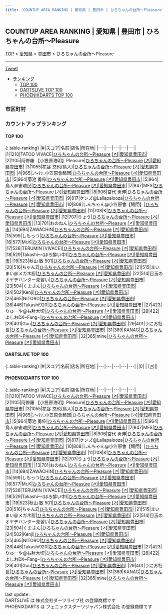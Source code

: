 ```yaml
---
title: 'COUNTUP AREA RANKING | 愛知県 | 豊田市 | ひろちゃんの台所～Pleasure'
---
```

## COUNTUP AREA RANKING | 愛知県 | 豊田市 | ひろちゃんの台所～Pleasure

[TOP](/darts/rank/) > [愛知県](/darts/rank/愛知県/) > [豊田市](/darts/rank/愛知県/豊田市/) > ひろちゃんの台所～Pleasure

___

<a href="https://twitter.com/share?ref_src=twsrc%5Etfw" data-text="COUNTUP AREA RANKING | 愛知県豊田市ひろちゃんの台所～Pleasure" class="twitter-share-button" data-hashtags="DARTSLIVE,PHOENIXDARTS,darts,ダーツ" data-show-count="false">Tweet</a>

* [ランキング](#カウントアップランキング)
    * [TOP 100](#top-100)
    * [DARTSLIVE TOP 100](#dartslive-top-100)
    * [PHOENIXDARTS TOP 100](#phoenixdarts-top-100)

### 市区町村

<ul>

</ul>

### カウントアップランキング

#### TOP 100



{:.table-ranking}
|#|スコア|名前|店名|所在地|
|---|---|---|---|---|
|1|1210|<span class="rank-name-pd">TATOO VIVACE</span>|<a href="/darts/rank/shops/8017.html">ひろちゃんの台所～Pleasure</a> <a href="https://vs.phoenixdarts.com/jp/shop/shopDetailInfo/s_8017?s_seq=8017">[↗]</a>|<a href="/darts/rank/愛知県/豊田市">愛知県豊田市</a>|
|2|1105|<span class="rank-name-pd">阿修羅 【小笠原浩明】Pleasure</span>|<a href="/darts/rank/shops/8017.html">ひろちゃんの台所～Pleasure</a> <a href="https://vs.phoenixdarts.com/jp/shop/shopDetailInfo/s_8017?s_seq=8017">[↗]</a>|<a href="/darts/rank/愛知県/豊田市">愛知県豊田市</a>|
|3|1055|<span class="rank-name-pd">花谷 悠也(鳥人)</span>|<a href="/darts/rank/shops/8017.html">ひろちゃんの台所～Pleasure</a> <a href="https://vs.phoenixdarts.com/jp/shop/shopDetailInfo/s_8017?s_seq=8017">[↗]</a>|<a href="/darts/rank/愛知県/豊田市">愛知県豊田市</a>|
|4|965|<span class="rank-name-pd">ﾐ～ﾀﾝ_小笠原會鮪団</span>|<a href="/darts/rank/shops/8017.html">ひろちゃんの台所～Pleasure</a> <a href="https://vs.phoenixdarts.com/jp/shop/shopDetailInfo/s_8017?s_seq=8017">[↗]</a>|<a href="/darts/rank/愛知県/豊田市">愛知県豊田市</a>|
|5|964|<span class="rank-name-pd">菊池 勇伸</span>|<a href="/darts/rank/shops/8017.html">ひろちゃんの台所～Pleasure</a> <a href="https://vs.phoenixdarts.com/jp/shop/shopDetailInfo/s_8017?s_seq=8017">[↗]</a>|<a href="/darts/rank/愛知県/豊田市">愛知県豊田市</a>|
|5|964|<span class="rank-name-pd">鳥人@雀魂民</span>|<a href="/darts/rank/shops/8017.html">ひろちゃんの台所～Pleasure</a> <a href="https://vs.phoenixdarts.com/jp/shop/shopDetailInfo/s_8017?s_seq=8017">[↗]</a>|<a href="/darts/rank/愛知県/豊田市">愛知県豊田市</a>|
|7|947|<span class="rank-name-pd">MFS</span>|<a href="/darts/rank/shops/8017.html">ひろちゃんの台所～Pleasure</a> <a href="https://vs.phoenixdarts.com/jp/shop/shopDetailInfo/s_8017?s_seq=8017">[↗]</a>|<a href="/darts/rank/愛知県/豊田市">愛知県豊田市</a>|
|8|906|<span class="rank-name-pd"><span class="pro-icon-pd"></span>宮代 勇伸</span>|<a href="/darts/rank/shops/8017.html">ひろちゃんの台所～Pleasure</a> <a href="https://vs.phoenixdarts.com/jp/shop/shopDetailInfo/s_8017?s_seq=8017">[↗]</a>|<a href="/darts/rank/愛知県/豊田市">愛知県豊田市</a>|
|9|817|<span class="rank-name-pd">ケンズ@Lallapalooza</span>|<a href="/darts/rank/shops/8017.html">ひろちゃんの台所～Pleasure</a> <a href="https://vs.phoenixdarts.com/jp/shop/shopDetailInfo/s_8017?s_seq=8017">[↗]</a>|<a href="/darts/rank/愛知県/豊田市">愛知県豊田市</a>|
|10|808|<span class="rank-name-pd">しんちゃん@小笠原會【鯖団】</span>|<a href="/darts/rank/shops/8017.html">ひろちゃんの台所～Pleasure</a> <a href="https://vs.phoenixdarts.com/jp/shop/shopDetailInfo/s_8017?s_seq=8017">[↗]</a>|<a href="/darts/rank/愛知県/豊田市">愛知県豊田市</a>|
|11|708|<span class="rank-name-pd">K</span>|<a href="/darts/rank/shops/8017.html">ひろちゃんの台所～Pleasure</a> <a href="https://vs.phoenixdarts.com/jp/shop/shopDetailInfo/s_8017?s_seq=8017">[↗]</a>|<a href="/darts/rank/愛知県/豊田市">愛知県豊田市</a>|
|12|707|<span class="rank-name-pd">りょう</span>|<a href="/darts/rank/shops/8017.html">ひろちゃんの台所～Pleasure</a> <a href="https://vs.phoenixdarts.com/jp/shop/shopDetailInfo/s_8017?s_seq=8017">[↗]</a>|<a href="/darts/rank/愛知県/豊田市">愛知県豊田市</a>|
|13|701|<span class="rank-name-pd">おのねん</span>|<a href="/darts/rank/shops/8017.html">ひろちゃんの台所～Pleasure</a> <a href="https://vs.phoenixdarts.com/jp/shop/shopDetailInfo/s_8017?s_seq=8017">[↗]</a>|<a href="/darts/rank/愛知県/豊田市">愛知県豊田市</a>|
|14|694|<span class="rank-name-pd">ZAWACHIN</span>|<a href="/darts/rank/shops/8017.html">ひろちゃんの台所～Pleasure</a> <a href="https://vs.phoenixdarts.com/jp/shop/shopDetailInfo/s_8017?s_seq=8017">[↗]</a>|<a href="/darts/rank/愛知県/豊田市">愛知県豊田市</a>|
|15|599|<span class="rank-name-pd">しもっつ</span>|<a href="/darts/rank/shops/8017.html">ひろちゃんの台所～Pleasure</a> <a href="https://vs.phoenixdarts.com/jp/shop/shopDetailInfo/s_8017?s_seq=8017">[↗]</a>|<a href="/darts/rank/愛知県/豊田市">愛知県豊田市</a>|
|16|577|<span class="rank-name-pd">Mr.K</span>|<a href="/darts/rank/shops/8017.html">ひろちゃんの台所～Pleasure</a> <a href="https://vs.phoenixdarts.com/jp/shop/shopDetailInfo/s_8017?s_seq=8017">[↗]</a>|<a href="/darts/rank/愛知県/豊田市">愛知県豊田市</a>|
|17|536|<span class="rank-name-pd">TERUMIN [VIVACE]</span>|<a href="/darts/rank/shops/8017.html">ひろちゃんの台所～Pleasure</a> <a href="https://vs.phoenixdarts.com/jp/shop/shopDetailInfo/s_8017?s_seq=8017">[↗]</a>|<a href="/darts/rank/愛知県/豊田市">愛知県豊田市</a>|
|18|529|<span class="rank-name-pd">Takashi〜(ほろ酔い中)</span>|<a href="/darts/rank/shops/8017.html">ひろちゃんの台所～Pleasure</a> <a href="https://vs.phoenixdarts.com/jp/shop/shopDetailInfo/s_8017?s_seq=8017">[↗]</a>|<a href="/darts/rank/愛知県/豊田市">愛知県豊田市</a>|
|19|523|<span class="rank-name-pd">秋山 敏  501</span>|<a href="/darts/rank/shops/8017.html">ひろちゃんの台所～Pleasure</a> <a href="https://vs.phoenixdarts.com/jp/shop/shopDetailInfo/s_8017?s_seq=8017">[↗]</a>|<a href="/darts/rank/愛知県/豊田市">愛知県豊田市</a>|
|20|516|<span class="rank-name-pd">ちゃんZ</span>|<a href="/darts/rank/shops/8017.html">ひろちゃんの台所～Pleasure</a> <a href="https://vs.phoenixdarts.com/jp/shop/shopDetailInfo/s_8017?s_seq=8017">[↗]</a>|<a href="/darts/rank/愛知県/豊田市">愛知県豊田市</a>|
|21|515|<span class="rank-name-pd">まいまい@メガネ厨</span>|<a href="/darts/rank/shops/8017.html">ひろちゃんの台所～Pleasure</a> <a href="https://vs.phoenixdarts.com/jp/shop/shopDetailInfo/s_8017?s_seq=8017">[↗]</a>|<a href="/darts/rank/愛知県/豊田市">愛知県豊田市</a>|
|22|514|<span class="rank-name-pd">目玉のオヤヂハンター見習い</span>|<a href="/darts/rank/shops/8017.html">ひろちゃんの台所～Pleasure</a> <a href="https://vs.phoenixdarts.com/jp/shop/shopDetailInfo/s_8017?s_seq=8017">[↗]</a>|<a href="/darts/rank/愛知県/豊田市">愛知県豊田市</a>|
|23|504|<span class="rank-name-pd">くまさん</span>|<a href="/darts/rank/shops/8017.html">ひろちゃんの台所～Pleasure</a> <a href="https://vs.phoenixdarts.com/jp/shop/shopDetailInfo/s_8017?s_seq=8017">[↗]</a>|<a href="/darts/rank/愛知県/豊田市">愛知県豊田市</a>|
|24|502|<span class="rank-name-pd">Kenji</span>|<a href="/darts/rank/shops/8017.html">ひろちゃんの台所～Pleasure</a> <a href="https://vs.phoenixdarts.com/jp/shop/shopDetailInfo/s_8017?s_seq=8017">[↗]</a>|<a href="/darts/rank/愛知県/豊田市">愛知県豊田市</a>|
|25|465|<span class="rank-name-pd">NITORO</span>|<a href="/darts/rank/shops/8017.html">ひろちゃんの台所～Pleasure</a> <a href="https://vs.phoenixdarts.com/jp/shop/shopDetailInfo/s_8017?s_seq=8017">[↗]</a>|<a href="/darts/rank/愛知県/豊田市">愛知県豊田市</a>|
|26|446|<span class="rank-name-pd">Takashi920</span>|<a href="/darts/rank/shops/8017.html">ひろちゃんの台所～Pleasure</a> <a href="https://vs.phoenixdarts.com/jp/shop/shopDetailInfo/s_8017?s_seq=8017">[↗]</a>|<a href="/darts/rank/愛知県/豊田市">愛知県豊田市</a>|
|27|423|<span class="rank-name-pd">りゅーや@右肘大切</span>|<a href="/darts/rank/shops/8017.html">ひろちゃんの台所～Pleasure</a> <a href="https://vs.phoenixdarts.com/jp/shop/shopDetailInfo/s_8017?s_seq=8017">[↗]</a>|<a href="/darts/rank/愛知県/豊田市">愛知県豊田市</a>|
|28|422|<span class="rank-name-pd">よしおDX~Fang~</span>|<a href="/darts/rank/shops/8017.html">ひろちゃんの台所～Pleasure</a> <a href="https://vs.phoenixdarts.com/jp/shop/shopDetailInfo/s_8017?s_seq=8017">[↗]</a>|<a href="/darts/rank/愛知県/豊田市">愛知県豊田市</a>|
|29|401|<span class="rank-name-pd">Guu</span>|<a href="/darts/rank/shops/8017.html">ひろちゃんの台所～Pleasure</a> <a href="https://vs.phoenixdarts.com/jp/shop/shopDetailInfo/s_8017?s_seq=8017">[↗]</a>|<a href="/darts/rank/愛知県/豊田市">愛知県豊田市</a>|
|29|401|<span class="rank-name-pd">うにお社長</span>|<a href="/darts/rank/shops/8017.html">ひろちゃんの台所～Pleasure</a> <a href="https://vs.phoenixdarts.com/jp/shop/shopDetailInfo/s_8017?s_seq=8017">[↗]</a>|<a href="/darts/rank/愛知県/豊田市">愛知県豊田市</a>|
|31|369|<span class="rank-name-pd">KANAG</span>|<a href="/darts/rank/shops/8017.html">ひろちゃんの台所～Pleasure</a> <a href="https://vs.phoenixdarts.com/jp/shop/shopDetailInfo/s_8017?s_seq=8017">[↗]</a>|<a href="/darts/rank/愛知県/豊田市">愛知県豊田市</a>|
|32|365|<span class="rank-name-pd">mine</span>|<a href="/darts/rank/shops/8017.html">ひろちゃんの台所～Pleasure</a> <a href="https://vs.phoenixdarts.com/jp/shop/shopDetailInfo/s_8017?s_seq=8017">[↗]</a>|<a href="/darts/rank/愛知県/豊田市">愛知県豊田市</a>|


#### DARTSLIVE TOP 100



{:.table-ranking}
|#|スコア|名前|店名|所在地|
|---|---|---|---|---|
||0|<span class="rank-name-dl"> </span>|<a href="/darts/rank/shops/.html"></a> <a href="">[↗]</a>|<a href="/darts/rank//"></a>|


#### PHOENIXDARTS TOP 100



{:.table-ranking}
|#|スコア|名前|店名|所在地|
|---|---|---|---|---|
|1|1210|<span class="rank-name-pd">TATOO VIVACE</span>|<a href="/darts/rank/shops/8017.html">ひろちゃんの台所～Pleasure</a> <a href="https://vs.phoenixdarts.com/jp/shop/shopDetailInfo/s_8017?s_seq=8017">[↗]</a>|<a href="/darts/rank/愛知県/豊田市">愛知県豊田市</a>|
|2|1105|<span class="rank-name-pd">阿修羅 【小笠原浩明】Pleasure</span>|<a href="/darts/rank/shops/8017.html">ひろちゃんの台所～Pleasure</a> <a href="https://vs.phoenixdarts.com/jp/shop/shopDetailInfo/s_8017?s_seq=8017">[↗]</a>|<a href="/darts/rank/愛知県/豊田市">愛知県豊田市</a>|
|3|1055|<span class="rank-name-pd">花谷 悠也(鳥人)</span>|<a href="/darts/rank/shops/8017.html">ひろちゃんの台所～Pleasure</a> <a href="https://vs.phoenixdarts.com/jp/shop/shopDetailInfo/s_8017?s_seq=8017">[↗]</a>|<a href="/darts/rank/愛知県/豊田市">愛知県豊田市</a>|
|4|965|<span class="rank-name-pd">ﾐ～ﾀﾝ_小笠原會鮪団</span>|<a href="/darts/rank/shops/8017.html">ひろちゃんの台所～Pleasure</a> <a href="https://vs.phoenixdarts.com/jp/shop/shopDetailInfo/s_8017?s_seq=8017">[↗]</a>|<a href="/darts/rank/愛知県/豊田市">愛知県豊田市</a>|
|5|964|<span class="rank-name-pd">菊池 勇伸</span>|<a href="/darts/rank/shops/8017.html">ひろちゃんの台所～Pleasure</a> <a href="https://vs.phoenixdarts.com/jp/shop/shopDetailInfo/s_8017?s_seq=8017">[↗]</a>|<a href="/darts/rank/愛知県/豊田市">愛知県豊田市</a>|
|5|964|<span class="rank-name-pd">鳥人@雀魂民</span>|<a href="/darts/rank/shops/8017.html">ひろちゃんの台所～Pleasure</a> <a href="https://vs.phoenixdarts.com/jp/shop/shopDetailInfo/s_8017?s_seq=8017">[↗]</a>|<a href="/darts/rank/愛知県/豊田市">愛知県豊田市</a>|
|7|947|<span class="rank-name-pd">MFS</span>|<a href="/darts/rank/shops/8017.html">ひろちゃんの台所～Pleasure</a> <a href="https://vs.phoenixdarts.com/jp/shop/shopDetailInfo/s_8017?s_seq=8017">[↗]</a>|<a href="/darts/rank/愛知県/豊田市">愛知県豊田市</a>|
|8|906|<span class="rank-name-pd"><span class="pro-icon-pd"></span>宮代 勇伸</span>|<a href="/darts/rank/shops/8017.html">ひろちゃんの台所～Pleasure</a> <a href="https://vs.phoenixdarts.com/jp/shop/shopDetailInfo/s_8017?s_seq=8017">[↗]</a>|<a href="/darts/rank/愛知県/豊田市">愛知県豊田市</a>|
|9|817|<span class="rank-name-pd">ケンズ@Lallapalooza</span>|<a href="/darts/rank/shops/8017.html">ひろちゃんの台所～Pleasure</a> <a href="https://vs.phoenixdarts.com/jp/shop/shopDetailInfo/s_8017?s_seq=8017">[↗]</a>|<a href="/darts/rank/愛知県/豊田市">愛知県豊田市</a>|
|10|808|<span class="rank-name-pd">しんちゃん@小笠原會【鯖団】</span>|<a href="/darts/rank/shops/8017.html">ひろちゃんの台所～Pleasure</a> <a href="https://vs.phoenixdarts.com/jp/shop/shopDetailInfo/s_8017?s_seq=8017">[↗]</a>|<a href="/darts/rank/愛知県/豊田市">愛知県豊田市</a>|
|11|708|<span class="rank-name-pd">K</span>|<a href="/darts/rank/shops/8017.html">ひろちゃんの台所～Pleasure</a> <a href="https://vs.phoenixdarts.com/jp/shop/shopDetailInfo/s_8017?s_seq=8017">[↗]</a>|<a href="/darts/rank/愛知県/豊田市">愛知県豊田市</a>|
|12|707|<span class="rank-name-pd">りょう</span>|<a href="/darts/rank/shops/8017.html">ひろちゃんの台所～Pleasure</a> <a href="https://vs.phoenixdarts.com/jp/shop/shopDetailInfo/s_8017?s_seq=8017">[↗]</a>|<a href="/darts/rank/愛知県/豊田市">愛知県豊田市</a>|
|13|701|<span class="rank-name-pd">おのねん</span>|<a href="/darts/rank/shops/8017.html">ひろちゃんの台所～Pleasure</a> <a href="https://vs.phoenixdarts.com/jp/shop/shopDetailInfo/s_8017?s_seq=8017">[↗]</a>|<a href="/darts/rank/愛知県/豊田市">愛知県豊田市</a>|
|14|694|<span class="rank-name-pd">ZAWACHIN</span>|<a href="/darts/rank/shops/8017.html">ひろちゃんの台所～Pleasure</a> <a href="https://vs.phoenixdarts.com/jp/shop/shopDetailInfo/s_8017?s_seq=8017">[↗]</a>|<a href="/darts/rank/愛知県/豊田市">愛知県豊田市</a>|
|15|599|<span class="rank-name-pd">しもっつ</span>|<a href="/darts/rank/shops/8017.html">ひろちゃんの台所～Pleasure</a> <a href="https://vs.phoenixdarts.com/jp/shop/shopDetailInfo/s_8017?s_seq=8017">[↗]</a>|<a href="/darts/rank/愛知県/豊田市">愛知県豊田市</a>|
|16|577|<span class="rank-name-pd">Mr.K</span>|<a href="/darts/rank/shops/8017.html">ひろちゃんの台所～Pleasure</a> <a href="https://vs.phoenixdarts.com/jp/shop/shopDetailInfo/s_8017?s_seq=8017">[↗]</a>|<a href="/darts/rank/愛知県/豊田市">愛知県豊田市</a>|
|17|536|<span class="rank-name-pd">TERUMIN [VIVACE]</span>|<a href="/darts/rank/shops/8017.html">ひろちゃんの台所～Pleasure</a> <a href="https://vs.phoenixdarts.com/jp/shop/shopDetailInfo/s_8017?s_seq=8017">[↗]</a>|<a href="/darts/rank/愛知県/豊田市">愛知県豊田市</a>|
|18|529|<span class="rank-name-pd">Takashi〜(ほろ酔い中)</span>|<a href="/darts/rank/shops/8017.html">ひろちゃんの台所～Pleasure</a> <a href="https://vs.phoenixdarts.com/jp/shop/shopDetailInfo/s_8017?s_seq=8017">[↗]</a>|<a href="/darts/rank/愛知県/豊田市">愛知県豊田市</a>|
|19|523|<span class="rank-name-pd">秋山 敏  501</span>|<a href="/darts/rank/shops/8017.html">ひろちゃんの台所～Pleasure</a> <a href="https://vs.phoenixdarts.com/jp/shop/shopDetailInfo/s_8017?s_seq=8017">[↗]</a>|<a href="/darts/rank/愛知県/豊田市">愛知県豊田市</a>|
|20|516|<span class="rank-name-pd">ちゃんZ</span>|<a href="/darts/rank/shops/8017.html">ひろちゃんの台所～Pleasure</a> <a href="https://vs.phoenixdarts.com/jp/shop/shopDetailInfo/s_8017?s_seq=8017">[↗]</a>|<a href="/darts/rank/愛知県/豊田市">愛知県豊田市</a>|
|21|515|<span class="rank-name-pd">まいまい@メガネ厨</span>|<a href="/darts/rank/shops/8017.html">ひろちゃんの台所～Pleasure</a> <a href="https://vs.phoenixdarts.com/jp/shop/shopDetailInfo/s_8017?s_seq=8017">[↗]</a>|<a href="/darts/rank/愛知県/豊田市">愛知県豊田市</a>|
|22|514|<span class="rank-name-pd">目玉のオヤヂハンター見習い</span>|<a href="/darts/rank/shops/8017.html">ひろちゃんの台所～Pleasure</a> <a href="https://vs.phoenixdarts.com/jp/shop/shopDetailInfo/s_8017?s_seq=8017">[↗]</a>|<a href="/darts/rank/愛知県/豊田市">愛知県豊田市</a>|
|23|504|<span class="rank-name-pd">くまさん</span>|<a href="/darts/rank/shops/8017.html">ひろちゃんの台所～Pleasure</a> <a href="https://vs.phoenixdarts.com/jp/shop/shopDetailInfo/s_8017?s_seq=8017">[↗]</a>|<a href="/darts/rank/愛知県/豊田市">愛知県豊田市</a>|
|24|502|<span class="rank-name-pd">Kenji</span>|<a href="/darts/rank/shops/8017.html">ひろちゃんの台所～Pleasure</a> <a href="https://vs.phoenixdarts.com/jp/shop/shopDetailInfo/s_8017?s_seq=8017">[↗]</a>|<a href="/darts/rank/愛知県/豊田市">愛知県豊田市</a>|
|25|465|<span class="rank-name-pd">NITORO</span>|<a href="/darts/rank/shops/8017.html">ひろちゃんの台所～Pleasure</a> <a href="https://vs.phoenixdarts.com/jp/shop/shopDetailInfo/s_8017?s_seq=8017">[↗]</a>|<a href="/darts/rank/愛知県/豊田市">愛知県豊田市</a>|
|26|446|<span class="rank-name-pd">Takashi920</span>|<a href="/darts/rank/shops/8017.html">ひろちゃんの台所～Pleasure</a> <a href="https://vs.phoenixdarts.com/jp/shop/shopDetailInfo/s_8017?s_seq=8017">[↗]</a>|<a href="/darts/rank/愛知県/豊田市">愛知県豊田市</a>|
|27|423|<span class="rank-name-pd">りゅーや@右肘大切</span>|<a href="/darts/rank/shops/8017.html">ひろちゃんの台所～Pleasure</a> <a href="https://vs.phoenixdarts.com/jp/shop/shopDetailInfo/s_8017?s_seq=8017">[↗]</a>|<a href="/darts/rank/愛知県/豊田市">愛知県豊田市</a>|
|28|422|<span class="rank-name-pd">よしおDX~Fang~</span>|<a href="/darts/rank/shops/8017.html">ひろちゃんの台所～Pleasure</a> <a href="https://vs.phoenixdarts.com/jp/shop/shopDetailInfo/s_8017?s_seq=8017">[↗]</a>|<a href="/darts/rank/愛知県/豊田市">愛知県豊田市</a>|
|29|401|<span class="rank-name-pd">Guu</span>|<a href="/darts/rank/shops/8017.html">ひろちゃんの台所～Pleasure</a> <a href="https://vs.phoenixdarts.com/jp/shop/shopDetailInfo/s_8017?s_seq=8017">[↗]</a>|<a href="/darts/rank/愛知県/豊田市">愛知県豊田市</a>|
|29|401|<span class="rank-name-pd">うにお社長</span>|<a href="/darts/rank/shops/8017.html">ひろちゃんの台所～Pleasure</a> <a href="https://vs.phoenixdarts.com/jp/shop/shopDetailInfo/s_8017?s_seq=8017">[↗]</a>|<a href="/darts/rank/愛知県/豊田市">愛知県豊田市</a>|
|31|369|<span class="rank-name-pd">KANAG</span>|<a href="/darts/rank/shops/8017.html">ひろちゃんの台所～Pleasure</a> <a href="https://vs.phoenixdarts.com/jp/shop/shopDetailInfo/s_8017?s_seq=8017">[↗]</a>|<a href="/darts/rank/愛知県/豊田市">愛知県豊田市</a>|
|32|365|<span class="rank-name-pd">mine</span>|<a href="/darts/rank/shops/8017.html">ひろちゃんの台所～Pleasure</a> <a href="https://vs.phoenixdarts.com/jp/shop/shopDetailInfo/s_8017?s_seq=8017">[↗]</a>|<a href="/darts/rank/愛知県/豊田市">愛知県豊田市</a>|


<div class="footer border-top border-gray-light mt-5 pt-3 text-right text-gray">
    last update : <span style="font-weight: italic" id="foot_last_modified"></span><br />
    DARTSLIVE は 株式会社ダーツライブ社 の登録商標です<br />
    PHOENIXDARTS は フェニックスダーツジャパン株式会社 の登録商標です<br />
</div>

<script src="https://cdnjs.cloudflare.com/ajax/libs/jquery.tablesorter/2.31.3/js/jquery.tablesorter.min.js" integrity="sha512-qzgd5cYSZcosqpzpn7zF2ZId8f/8CHmFKZ8j7mU4OUXTNRd5g+ZHBPsgKEwoqxCtdQvExE5LprwwPAgoicguNg==" crossorigin="anonymous" referrerpolicy="no-referrer"></script>
<link rel="stylesheet" href="https://cdnjs.cloudflare.com/ajax/libs/jquery.tablesorter/2.31.3/css/theme.default.min.css" integrity="sha512-wghhOJkjQX0Lh3NSWvNKeZ0ZpNn+SPVXX1Qyc9OCaogADktxrBiBdKGDoqVUOyhStvMBmJQ8ZdMHiR3wuEq8+w==" crossorigin="anonymous" referrerpolicy="no-referrer" />
<script>
$(function() {
    $(".table-ranking").tablesorter({sortList:[[0, 0]]});
    $("#foot_last_modified").text(formatDate(new Date(document.lastModified), 'yyyy-MM-dd HH:mm:ss'));
});
</script>

<script async src="https://platform.twitter.com/widgets.js" charset="utf-8"></script>